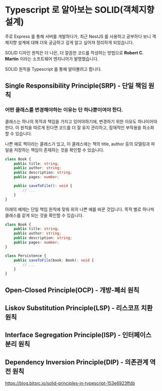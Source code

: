 # Typescript 로 알아보는 SOLID(객체지향 설계)
주로 Express 를 통해 서버를 개발하다가, 최근 NestJS 를 사용하고 공부하다 보니 객체지향 설계에 대해 더욱 궁금하고 깊게 알고 싶어져 정리하게 되었습니다.  

SOLID 디자인 원칙은 더 나은, 더 깔끔한 코드를 작성하는 방법으로 **Robert C. Martin** 이라는 소프트웨어 엔지니어가 발명했습니다.  

SOLID 원칙을 Typescript 를 통해 알아볼려고 합니다.

## Single Responsibility Principle(SRP) - 단일 책임 원칙
### 어떤 클래스를 변경해야하는 이유는 단 하나뿐이여야 한다.
클래스는 하나의 목적과 책임을 가지고 있어야하기에, 변경하기 위한 이유도 하나이어야 한다. 
이 원칙을 따르게 된다면 코드를 더 잘 유지 관리하고, 잠재적인 부작용을 최소화할 수 있습니다.

나쁜 예로 책이라는 클래스가 있고, 이 클래스에는 책의 title, author 등의 모델링과 파일을 저장하는 책임이 존재하는 것을 확인할 수 있습니다.

```typescript
class Book {
    public title: string;
    public author: string;
    public description: string;
    public pages: number;

    public saveToFile(): void {
        // ...
    }
}
```

아래의 예제는 단일 책임 원칙에 맞춰 위의 나쁜 예를 바꾼 것입니다. 목적 별로 하나씩 클래스를 같게 되는 것을 확인할 수 있습니다.

```typescript
class Book {
    public title: string;
    public author: string;
    public description: string;
    public pages: number;
}

class Persistence {
    public saveToFile(book: Book): void {
        // ...
    }
}
```


## Open-Closed Principle(OCP) - 개방-폐쇠 원칙
## Liskov Substitution Principle(LSP) - 리스코프 치환 원칙
## Interface Segregation Principle(ISP) - 인터페이스 분리 원칙
## Dependency Inversion Principle(DIP) - 의존관계 역전 원칙

https://blog.bitsrc.io/solid-principles-in-typescript-153e6923ffdb